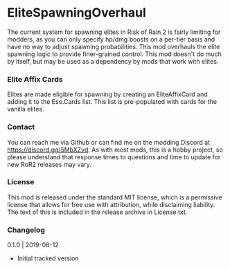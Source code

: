 [//]: # ( Elite Spawning Overhaul )

# EliteSpawningOverhaul
The current system for spawning elites in Risk of Rain 2 is fairly limiting for modders, as you can only specify hp/dmg boosts on a per-tier basis and have no way to adjust spawning probabilities.  This mod overhauls the elite spawning logic to provide finer-grained control.  This mod doesn't do much by itself, but may be used as a dependency by mods that work with elites.

### Elite Affix Cards
Elites are made eligible for spawning by creating an EliteAffixCard and adding it to the Eso.Cards list.  This list is pre-populated with cards for the vanilla elites.

### Contact
You can reach me via Github or can find me on the modding Discord at https://discord.gg/5MbXZvd.  As with most mods, this is a hobby project, so please understand that response times to questions and time to update for new RoR2 releases may vary.

### License
This mod is released under the standard MIT license, which is a permissive license that allows for free use with attribution, while disclaiming liability.  The text of this is included in the release archive in License.txt.

### Changelog

0.1.0 | 2019-08-12
- Initial tracked version